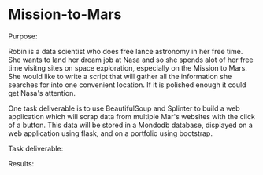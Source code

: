 # Mission-to-Mars
Purpose:

Robin is a data scientist who does free lance astronomy in her free time. She wants to land her dream job at Nasa and so she spends alot of her free time visitng sites on space exploration, especially on the Mission to Mars. She would like to write a script that will gather all the information she searches for into one convenient location. If it is polished enough it could get Nasa's attention.

One task deliverable is to use BeautifulSoup and Splinter to build a web application which will scrap data from multiple Mar's websites with the click of a button. This data will be stored in a Mondodb database, displayed on a web application using flask, and on a portfolio using bootstrap.

Task deliverable:

Results:
